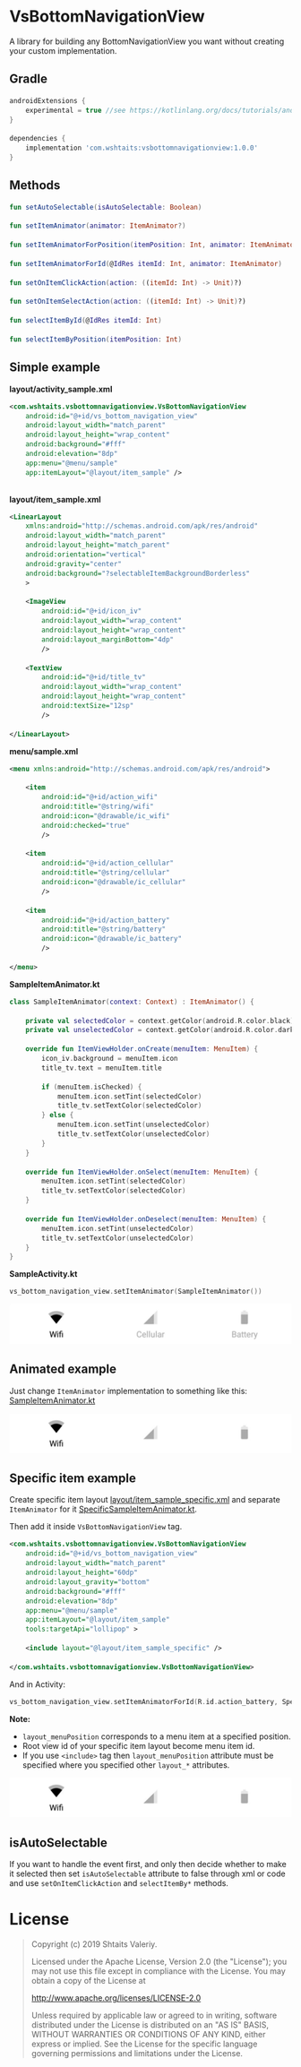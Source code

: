 # VsBottomNavigationView
A library for building any BottomNavigationView you want without creating your custom implementation.

## Gradle
```groovy
androidExtensions {
    experimental = true //see https://kotlinlang.org/docs/tutorials/android-plugin.html#using-kotlin-android-extensions
}

dependencies {
    implementation 'com.wshtaits:vsbottomnavigationview:1.0.0'
}
```

## Methods

```kotlin
fun setAutoSelectable(isAutoSelectable: Boolean)

fun setItemAnimator(animator: ItemAnimator?)

fun setItemAnimatorForPosition(itemPosition: Int, animator: ItemAnimator)

fun setItemAnimatorForId(@IdRes itemId: Int, animator: ItemAnimator)

fun setOnItemClickAction(action: ((itemId: Int) -> Unit)?)

fun setOnItemSelectAction(action: ((itemId: Int) -> Unit)?)

fun selectItemById(@IdRes itemId: Int)

fun selectItemByPosition(itemPosition: Int)
```

## Simple example
**layout/activity_sample.xml**
```xml
<com.wshtaits.vsbottomnavigationview.VsBottomNavigationView
    android:id="@+id/vs_bottom_navigation_view"
    android:layout_width="match_parent"
    android:layout_height="wrap_content"
    android:background="#fff"
    android:elevation="8dp"
    app:menu="@menu/sample"
    app:itemLayout="@layout/item_sample" />
    
```

**layout/item_sample.xml**
```xml
<LinearLayout
    xmlns:android="http://schemas.android.com/apk/res/android"
    android:layout_width="match_parent"
    android:layout_height="match_parent"
    android:orientation="vertical"
    android:gravity="center"
    android:background="?selectableItemBackgroundBorderless"
    >

    <ImageView
        android:id="@+id/icon_iv"
        android:layout_width="wrap_content"
        android:layout_height="wrap_content"
        android:layout_marginBottom="4dp"
        />

    <TextView
        android:id="@+id/title_tv"
        android:layout_width="wrap_content"
        android:layout_height="wrap_content"
        android:textSize="12sp"
        />

</LinearLayout>
```

**menu/sample.xml**
```xml
<menu xmlns:android="http://schemas.android.com/apk/res/android">

    <item
        android:id="@+id/action_wifi"
        android:title="@string/wifi"
        android:icon="@drawable/ic_wifi"
        android:checked="true"
        />

    <item
        android:id="@+id/action_cellular"
        android:title="@string/cellular"
        android:icon="@drawable/ic_cellular"
        />

    <item
        android:id="@+id/action_battery"
        android:title="@string/battery"
        android:icon="@drawable/ic_battery"
        />

</menu>
```

**SampleItemAnimator.kt**
```kotlin
class SampleItemAnimator(context: Context) : ItemAnimator() {

    private val selectedColor = context.getColor(android.R.color.black)
    private val unselectedColor = context.getColor(android.R.color.darker_gray)

    override fun ItemViewHolder.onCreate(menuItem: MenuItem) {
        icon_iv.background = menuItem.icon
        title_tv.text = menuItem.title

        if (menuItem.isChecked) {
            menuItem.icon.setTint(selectedColor)
            title_tv.setTextColor(selectedColor)
        } else {
            menuItem.icon.setTint(unselectedColor)
            title_tv.setTextColor(unselectedColor)
        }
    }

    override fun ItemViewHolder.onSelect(menuItem: MenuItem) {
        menuItem.icon.setTint(selectedColor)
        title_tv.setTextColor(selectedColor)
    }

    override fun ItemViewHolder.onDeselect(menuItem: MenuItem) {
        menuItem.icon.setTint(unselectedColor)
        title_tv.setTextColor(unselectedColor)
    }
}
```

**SampleActivity.kt**
```kotlin
vs_bottom_navigation_view.setItemAnimator(SampleItemAnimator())
```

![](demo_gifs/simple.gif)

## Animated example
Just change `ItemAnimator` implementation to something like this: [SampleItemAnimator.kt](https://github.com/wshtaits/VsBottomNavigationView/blob/master/sample/src/main/java/com/example/vsbottomnavigationview/SampleItemAnimator.kt)

![](demo_gifs/animated.gif)

## Specific item example
Create specific item layout [layout/item_sample_specific.xml](https://github.com/wshtaits/VsBottomNavigationView/blob/master/sample/src/main/res/layout/item_sample_specific.xml) and separate `ItemAnimator` for it [SpecificSampleItemAnimator.kt](https://github.com/wshtaits/VsBottomNavigationView/blob/master/sample/src/main/java/com/example/vsbottomnavigationview/SpecificSampleItemAnimator.kt).

Then add it inside `VsBottomNavigationView` tag.
```xml
<com.wshtaits.vsbottomnavigationview.VsBottomNavigationView
    android:id="@+id/vs_bottom_navigation_view"
    android:layout_width="match_parent"
    android:layout_height="60dp"
    android:layout_gravity="bottom"
    android:background="#fff"
    android:elevation="8dp"
    app:menu="@menu/sample"
    app:itemLayout="@layout/item_sample"
    tools:targetApi="lollipop" >

    <include layout="@layout/item_sample_specific" />

</com.wshtaits.vsbottomnavigationview.VsBottomNavigationView>
```

And in Activity:
```kotlin
vs_bottom_navigation_view.setItemAnimatorForId(R.id.action_battery, SpecificSampleItemAnimator(this))
```

**Note:**
- `layout_menuPosition` corresponds to a menu item at a specified position.
- Root view id of your specific item layout become menu item id.
- If you use `<include>` tag then `layout_menuPosition` attribute must be specified where you specified other `layout_*` attributes.

![](demo_gifs/specific.gif)

## isAutoSelectable
If you want to handle the event first, and only then decide whether to make it selected then set `isAutoSelectable` attribute to false through xml or code and use `setOnItemClickAction` and `selectItemBy*` methods.

# License
>Copyright (c) 2019 Shtaits Valeriy.
>
>Licensed under the Apache License, Version 2.0 (the "License");
>you may not use this file except in compliance with the License.
>You may obtain a copy of the License at
>
>http://www.apache.org/licenses/LICENSE-2.0
>
>Unless required by applicable law or agreed to in writing, software
>distributed under the License is distributed on an "AS IS" BASIS,
>WITHOUT WARRANTIES OR CONDITIONS OF ANY KIND, either express or implied.
>See the License for the specific language governing permissions and
>limitations under the License.